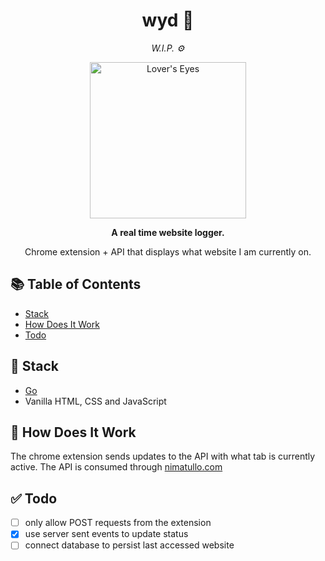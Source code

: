 <div align="center">
  <h1> wyd 👀 </h1>
  <em>W.I.P. ⚙️</em>
</div>

  <p align="center">
    <img width="250" src="https://images.metmuseum.org/CRDImages/ad/original/DT4436.jpg" alt="Lover's Eyes" title="Lover's Eyes">
  </p>


<p align="center">
  <strong>A real time website logger. </strong>
 </p>

<p align="center"> Chrome extension + API that displays what website I am currently on. 
</p>

## 📚 Table of Contents

- [Stack](#-stack)
- [How Does It Work](#-how-does-it-work)
- [Todo](#-todo)

## 🥞 Stack

- [Go](https://go.dev)
- Vanilla HTML, CSS and JavaScript

## 🔧 How Does It Work

The chrome extension sends updates to the API with what tab is currently active. The API is consumed through [nimatullo.com](https://nimatullo.com)

## ✅ Todo

- [ ] only allow POST requests from the extension
- [x] use server sent events to update status
- [ ] connect database to persist last accessed website
